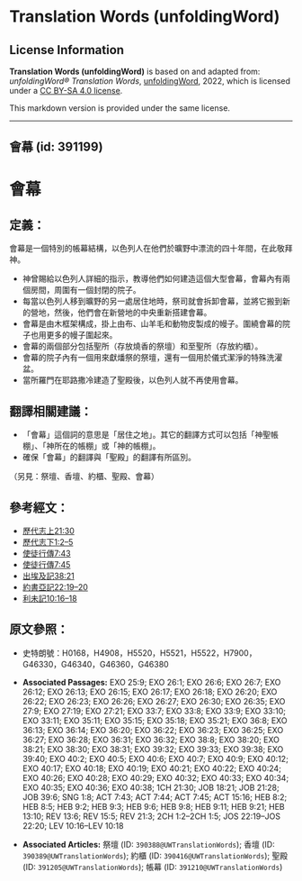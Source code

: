 # Translation Words (unfoldingWord)

## License Information

**Translation Words (unfoldingWord)** is based on and adapted from: _unfoldingWord® Translation Words_, [unfoldingWord](https://unfoldingword.org/utw), 2022, which is licensed under a [CC BY-SA 4.0 license](https://creativecommons.org/licenses/by-sa/4.0/legalcode.en).

This markdown version is provided under the same license.



--------------------------------

## 會幕 (id: 391199)

會幕
==

定義：
---

會幕是一個特別的帳幕結構，以色列人在他們於曠野中漂流的四十年間，在此敬拜神。

* 神曾賜給以色列人詳細的指示，教導他們如何建造這個大型會幕，會幕內有兩個房間，周圍有一個封閉的院子。
* 每當以色列人移到曠野的另一處居住地時，祭司就會拆卸會幕，並將它搬到新的營地，然後，他們會在新營地的中央重新搭建會幕。
* 會幕是由木框架構成，掛上由布、山羊毛和動物皮製成的幔子。圍繞會幕的院子也用更多的幔子圍起來。
* 會幕的兩個部分包括聖所（存放燒香的祭壇）和至聖所（存放約櫃）。
* 會幕的院子內有一個用來獻燔祭的祭壇，還有一個用於儀式潔淨的特殊洗濯盆。
* 當所羅門在耶路撒冷建造了聖殿後，以色列人就不再使用會幕。

翻譯相關建議：
-------

* 「會幕」這個詞的意思是「居住之地」。其它的翻譯方式可以包括「神聖帳棚」、「神所在的帳棚」或「神的帳棚」。
* 確保「會幕」的翻譯與「聖殿」的翻譯有所區別。

（另見：祭壇、香壇、約櫃、聖殿、會幕）

參考經文：
-----

* [歷代志上21:30](https://ref.ly/1Chr21:30)
* [歷代志下1:2–5](https://ref.ly/2Chr1:2-2Chr1:5)
* [使徒行傳7:43](https://ref.ly/Acts7:43)
* [使徒行傳7:45](https://ref.ly/Acts7:45)
* [出埃及記38:21](https://ref.ly/Exod38:21)
* [約書亞記22:19–20](https://ref.ly/Josh22:19-Josh22:20)
* [利未記10:16–18](https://ref.ly/Lev10:16-Lev10:18)

原文參照：
-----

* 史特朗號：H0168，H4908，H5520，H5521，H5522，H7900，G46330，G46340，G46360，G46380

* **Associated Passages:** EXO 25:9; EXO 26:1; EXO 26:6; EXO 26:7; EXO 26:12; EXO 26:13; EXO 26:15; EXO 26:17; EXO 26:18; EXO 26:20; EXO 26:22; EXO 26:23; EXO 26:26; EXO 26:27; EXO 26:30; EXO 26:35; EXO 27:9; EXO 27:19; EXO 27:21; EXO 33:7; EXO 33:8; EXO 33:9; EXO 33:10; EXO 33:11; EXO 35:11; EXO 35:15; EXO 35:18; EXO 35:21; EXO 36:8; EXO 36:13; EXO 36:14; EXO 36:20; EXO 36:22; EXO 36:23; EXO 36:25; EXO 36:27; EXO 36:28; EXO 36:31; EXO 36:32; EXO 38:8; EXO 38:20; EXO 38:21; EXO 38:30; EXO 38:31; EXO 39:32; EXO 39:33; EXO 39:38; EXO 39:40; EXO 40:2; EXO 40:5; EXO 40:6; EXO 40:7; EXO 40:9; EXO 40:12; EXO 40:17; EXO 40:18; EXO 40:19; EXO 40:21; EXO 40:22; EXO 40:24; EXO 40:26; EXO 40:28; EXO 40:29; EXO 40:32; EXO 40:33; EXO 40:34; EXO 40:35; EXO 40:36; EXO 40:38; 1CH 21:30; JOB 18:21; JOB 21:28; JOB 39:6; SNG 1:8; ACT 7:43; ACT 7:44; ACT 7:45; ACT 15:16; HEB 8:2; HEB 8:5; HEB 9:2; HEB 9:3; HEB 9:6; HEB 9:8; HEB 9:11; HEB 9:21; HEB 13:10; REV 13:6; REV 15:5; REV 21:3; 2CH 1:2–2CH 1:5; JOS 22:19–JOS 22:20; LEV 10:16–LEV 10:18
* **Associated Articles:** 祭壇 (ID: `390388@UWTranslationWords`); 香壇 (ID: `390389@UWTranslationWords`); 約櫃 (ID: `390416@UWTranslationWords`); 聖殿 (ID: `391205@UWTranslationWords`); 帳幕 (ID: `391210@UWTranslationWords`)


